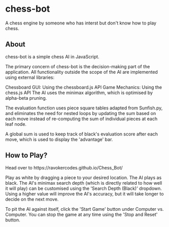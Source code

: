 <h1>chess-bot</h1>
A chess engine by someone who has interst but don't know how to play chess.

<h2>About</h2>
chess-bot is a simple chess AI in JavaScript.

The primary concern of chess-bot is the decision-making part of the application. All functionality outside the scope of the AI are implemented using external libraries:

Chessboard GUI: Using the chessboard.js API
Game Mechanics: Using the chess.js API
The AI uses the minimax algorithm, which is optimised by alpha-beta pruning.

The evaluation function uses piece square tables adapted from Sunfish.py, and eliminates the need for nested loops by updating the sum based on each move instead of re-computing the sum of individual pieces at each leaf node.

A global sum is used to keep track of black's evaluation score after each move, which is used to display the 'advantage' bar.

<h2>How to Play?</h2>
Head over to https://ravokercodes.github.io/Chess_Bot/

Play as white by dragging a piece to your desired location. The AI plays as black. The AI's minimax search depth (which is directly related to how well it will play) can be customised using the 'Search Depth (Black)' dropdown. Using a higher value will improve the AI's accuracy, but it will take longer to decide on the next move.

To pit the AI against itself, click the 'Start Game' button under Computer vs. Computer. You can stop the game at any time using the 'Stop and Reset' button.
